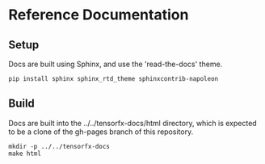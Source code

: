 # Reference Documentation

## Setup
Docs are built using Sphinx, and use the 'read-the-docs' theme.

    pip install sphinx sphinx_rtd_theme sphinxcontrib-napoleon

## Build
Docs are built into the ../../tensorfx-docs/html directory, which is expected to be a clone of the
gh-pages branch of this repository.

    mkdir -p ../../tensorfx-docs
    make html
